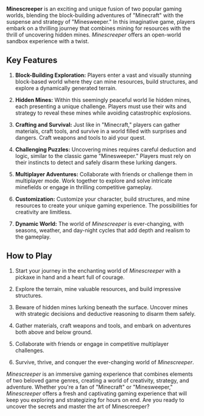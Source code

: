 **Minescreeper** is an exciting and unique fusion of two popular gaming worlds, blending the block-building adventures of "Minecraft" with the suspense and strategy of "Minesweeper." In this imaginative game, players embark on a thrilling journey that combines mining for resources with the thrill of uncovering hidden mines. *Minescreeper* offers an open-world sandbox experience with a twist.

## Key Features

1. **Block-Building Exploration:** Players enter a vast and visually stunning block-based world where they can mine resources, build structures, and explore a dynamically generated terrain.

2. **Hidden Mines:** Within this seemingly peaceful world lie hidden mines, each presenting a unique challenge. Players must use their wits and strategy to reveal these mines while avoiding catastrophic explosions.

3. **Crafting and Survival:** Just like in "Minecraft," players can gather materials, craft tools, and survive in a world filled with surprises and dangers. Craft weapons and tools to aid your quest.

4. **Challenging Puzzles:** Uncovering mines requires careful deduction and logic, similar to the classic game "Minesweeper." Players must rely on their instincts to detect and safely disarm these lurking dangers.

5. **Multiplayer Adventures:** Collaborate with friends or challenge them in multiplayer mode. Work together to explore and solve intricate minefields or engage in thrilling competitive gameplay.

6. **Customization:** Customize your character, build structures, and mine resources to create your unique gaming experience. The possibilities for creativity are limitless.

7. **Dynamic World:** The world of *Minescreeper* is ever-changing, with seasons, weather, and day-night cycles that add depth and realism to the gameplay.

## How to Play

1. Start your journey in the enchanting world of *Minescreeper* with a pickaxe in hand and a heart full of courage.

2. Explore the terrain, mine valuable resources, and build impressive structures.

3. Beware of hidden mines lurking beneath the surface. Uncover mines with strategic decisions and deductive reasoning to disarm them safely.

4. Gather materials, craft weapons and tools, and embark on adventures both above and below ground.

5. Collaborate with friends or engage in competitive multiplayer challenges.

6. Survive, thrive, and conquer the ever-changing world of *Minescreeper*.

*Minescreeper* is an immersive gaming experience that combines elements of two beloved game genres, creating a world of creativity, strategy, and adventure. Whether you're a fan of "Minecraft" or "Minesweeper," *Minescreeper* offers a fresh and captivating gaming experience that will keep you exploring and strategizing for hours on end. Are you ready to uncover the secrets and master the art of Minescreeper?
